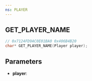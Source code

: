 ```yaml
---
ns: PLAYER
---
```

## GET_PLAYER_NAME

```c
// 0x7124FD9AC0E01BA0 0x406B4B20
char* GET_PLAYER_NAME(Player player);
```

## Parameters
* **player**:
